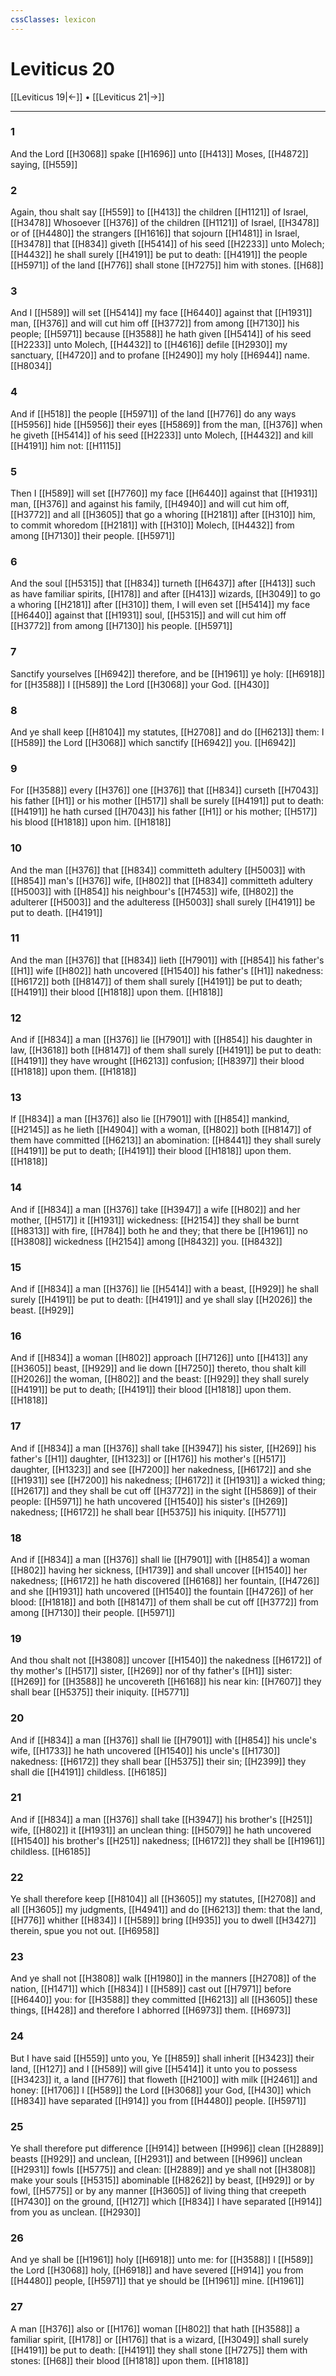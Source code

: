 ```yaml
---
cssClasses: lexicon
---
```

# Leviticus 20

[[Leviticus 19|←]] • [[Leviticus 21|→]]

---

### 1
And the Lord [[H3068]] spake [[H1696]] unto [[H413]] Moses, [[H4872]] saying, [[H559]]

### 2
Again, thou shalt say [[H559]] to [[H413]] the children [[H1121]] of Israel, [[H3478]] Whosoever [[H376]] of the children [[H1121]] of Israel, [[H3478]] or of [[H4480]] the strangers [[H1616]] that sojourn [[H1481]] in Israel, [[H3478]] that [[H834]] giveth [[H5414]] of his seed [[H2233]] unto Molech; [[H4432]] he shall surely [[H4191]] be put to death: [[H4191]] the people [[H5971]] of the land [[H776]] shall stone [[H7275]] him with stones. [[H68]]

### 3
And I [[H589]] will set [[H5414]] my face [[H6440]] against that [[H1931]] man, [[H376]] and will cut him off [[H3772]] from among [[H7130]] his people; [[H5971]] because [[H3588]] he hath given [[H5414]] of his seed [[H2233]] unto Molech, [[H4432]] to [[H4616]] defile [[H2930]] my sanctuary, [[H4720]] and to profane [[H2490]] my holy [[H6944]] name. [[H8034]]

### 4
And if [[H518]] the people [[H5971]] of the land [[H776]] do any ways [[H5956]] hide [[H5956]] their eyes [[H5869]] from the man, [[H376]] when he giveth [[H5414]] of his seed [[H2233]] unto Molech, [[H4432]] and kill [[H4191]] him not: [[H1115]]

### 5
Then I [[H589]] will set [[H7760]] my face [[H6440]] against that [[H1931]] man, [[H376]] and against his family, [[H4940]] and will cut him off, [[H3772]] and all [[H3605]] that go a whoring [[H2181]] after [[H310]] him, to commit whoredom [[H2181]] with [[H310]] Molech, [[H4432]] from among [[H7130]] their people. [[H5971]]

### 6
And the soul [[H5315]] that [[H834]] turneth [[H6437]] after [[H413]] such as have familiar spirits, [[H178]] and after [[H413]] wizards, [[H3049]] to go a whoring [[H2181]] after [[H310]] them, I will even set [[H5414]] my face [[H6440]] against that [[H1931]] soul, [[H5315]] and will cut him off [[H3772]] from among [[H7130]] his people. [[H5971]]

### 7
Sanctify yourselves [[H6942]] therefore, and be [[H1961]] ye holy: [[H6918]] for [[H3588]] I [[H589]] the Lord [[H3068]] your God. [[H430]]

### 8
And ye shall keep [[H8104]] my statutes, [[H2708]] and do [[H6213]] them: I [[H589]] the Lord [[H3068]] which sanctify [[H6942]] you. [[H6942]]

### 9
For [[H3588]] every [[H376]] one [[H376]] that [[H834]] curseth [[H7043]] his father [[H1]] or his mother [[H517]] shall be surely [[H4191]] put to death: [[H4191]] he hath cursed [[H7043]] his father [[H1]] or his mother; [[H517]] his blood [[H1818]] upon him. [[H1818]]

### 10
And the man [[H376]] that [[H834]] committeth adultery [[H5003]] with [[H854]] man's [[H376]] wife, [[H802]] that [[H834]] committeth adultery [[H5003]] with [[H854]] his neighbour's [[H7453]] wife, [[H802]] the adulterer [[H5003]] and the adulteress [[H5003]] shall surely [[H4191]] be put to death. [[H4191]]

### 11
And the man [[H376]] that [[H834]] lieth [[H7901]] with [[H854]] his father's [[H1]] wife [[H802]] hath uncovered [[H1540]] his father's [[H1]] nakedness: [[H6172]] both [[H8147]] of them shall surely [[H4191]] be put to death; [[H4191]] their blood [[H1818]] upon them. [[H1818]]

### 12
And if [[H834]] a man [[H376]] lie [[H7901]] with [[H854]] his daughter in law, [[H3618]] both [[H8147]] of them shall surely [[H4191]] be put to death: [[H4191]] they have wrought [[H6213]] confusion; [[H8397]] their blood [[H1818]] upon them. [[H1818]]

### 13
If [[H834]] a man [[H376]] also lie [[H7901]] with [[H854]] mankind, [[H2145]] as he lieth [[H4904]] with a woman, [[H802]] both [[H8147]] of them have committed [[H6213]] an abomination: [[H8441]] they shall surely [[H4191]] be put to death; [[H4191]] their blood [[H1818]] upon them. [[H1818]]

### 14
And if [[H834]] a man [[H376]] take [[H3947]] a wife [[H802]] and her mother, [[H517]] it [[H1931]] wickedness: [[H2154]] they shall be burnt [[H8313]] with fire, [[H784]] both he and they; that there be [[H1961]] no [[H3808]] wickedness [[H2154]] among [[H8432]] you. [[H8432]]

### 15
And if [[H834]] a man [[H376]] lie [[H5414]] with a beast, [[H929]] he shall surely [[H4191]] be put to death: [[H4191]] and ye shall slay [[H2026]] the beast. [[H929]]

### 16
And if [[H834]] a woman [[H802]] approach [[H7126]] unto [[H413]] any [[H3605]] beast, [[H929]] and lie down [[H7250]] thereto, thou shalt kill [[H2026]] the woman, [[H802]] and the beast: [[H929]] they shall surely [[H4191]] be put to death; [[H4191]] their blood [[H1818]] upon them. [[H1818]]

### 17
And if [[H834]] a man [[H376]] shall take [[H3947]] his sister, [[H269]] his father's [[H1]] daughter, [[H1323]] or [[H176]] his mother's [[H517]] daughter, [[H1323]] and see [[H7200]] her nakedness, [[H6172]] and she [[H1931]] see [[H7200]] his nakedness; [[H6172]] it [[H1931]] a wicked thing; [[H2617]] and they shall be cut off [[H3772]] in the sight [[H5869]] of their people: [[H5971]] he hath uncovered [[H1540]] his sister's [[H269]] nakedness; [[H6172]] he shall bear [[H5375]] his iniquity. [[H5771]]

### 18
And if [[H834]] a man [[H376]] shall lie [[H7901]] with [[H854]] a woman [[H802]] having her sickness, [[H1739]] and shall uncover [[H1540]] her nakedness; [[H6172]] he hath discovered [[H6168]] her fountain, [[H4726]] and she [[H1931]] hath uncovered [[H1540]] the fountain [[H4726]] of her blood: [[H1818]] and both [[H8147]] of them shall be cut off [[H3772]] from among [[H7130]] their people. [[H5971]]

### 19
And thou shalt not [[H3808]] uncover [[H1540]] the nakedness [[H6172]] of thy mother's [[H517]] sister, [[H269]] nor of thy father's [[H1]] sister: [[H269]] for [[H3588]] he uncovereth [[H6168]] his near kin: [[H7607]] they shall bear [[H5375]] their iniquity. [[H5771]]

### 20
And if [[H834]] a man [[H376]] shall lie [[H7901]] with [[H854]] his uncle's wife, [[H1733]] he hath uncovered [[H1540]] his uncle's [[H1730]] nakedness: [[H6172]] they shall bear [[H5375]] their sin; [[H2399]] they shall die [[H4191]] childless. [[H6185]]

### 21
And if [[H834]] a man [[H376]] shall take [[H3947]] his brother's [[H251]] wife, [[H802]] it [[H1931]] an unclean thing: [[H5079]] he hath uncovered [[H1540]] his brother's [[H251]] nakedness; [[H6172]] they shall be [[H1961]] childless. [[H6185]]

### 22
Ye shall therefore keep [[H8104]] all [[H3605]] my statutes, [[H2708]] and all [[H3605]] my judgments, [[H4941]] and do [[H6213]] them: that the land, [[H776]] whither [[H834]] I [[H589]] bring [[H935]] you to dwell [[H3427]] therein, spue you not out. [[H6958]]

### 23
And ye shall not [[H3808]] walk [[H1980]] in the manners [[H2708]] of the nation, [[H1471]] which [[H834]] I [[H589]] cast out [[H7971]] before [[H6440]] you: for [[H3588]] they committed [[H6213]] all [[H3605]] these things, [[H428]] and therefore I abhorred [[H6973]] them. [[H6973]]

### 24
But I have said [[H559]] unto you, Ye [[H859]] shall inherit [[H3423]] their land, [[H127]] and I [[H589]] will give [[H5414]] it unto you to possess [[H3423]] it, a land [[H776]] that floweth [[H2100]] with milk [[H2461]] and honey: [[H1706]] I [[H589]] the Lord [[H3068]] your God, [[H430]] which [[H834]] have separated [[H914]] you from [[H4480]] people. [[H5971]]

### 25
Ye shall therefore put difference [[H914]] between [[H996]] clean [[H2889]] beasts [[H929]] and unclean, [[H2931]] and between [[H996]] unclean [[H2931]] fowls [[H5775]] and clean: [[H2889]] and ye shall not [[H3808]] make your souls [[H5315]] abominable [[H8262]] by beast, [[H929]] or by fowl, [[H5775]] or by any manner [[H3605]] of living thing that creepeth [[H7430]] on the ground, [[H127]] which [[H834]] I have separated [[H914]] from you as unclean. [[H2930]]

### 26
And ye shall be [[H1961]] holy [[H6918]] unto me: for [[H3588]] I [[H589]] the Lord [[H3068]] holy, [[H6918]] and have severed [[H914]] you from [[H4480]] people, [[H5971]] that ye should be [[H1961]] mine. [[H1961]]

### 27
A man [[H376]] also or [[H176]] woman [[H802]] that hath [[H3588]] a familiar spirit, [[H178]] or [[H176]] that is a wizard, [[H3049]] shall surely [[H4191]] be put to death: [[H4191]] they shall stone [[H7275]] them with stones: [[H68]] their blood [[H1818]] upon them. [[H1818]]